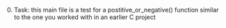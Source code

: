 0. Task: this main file is a test for a postitive_or_negative() function similar to the one you worked with in an earlier C project

